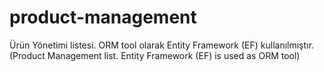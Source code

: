 # product-management
Ürün Yönetimi listesi. ORM tool olarak Entity Framework (EF) kullanılmıştır.(Product Management list. Entity Framework (EF) is used as ORM tool)
